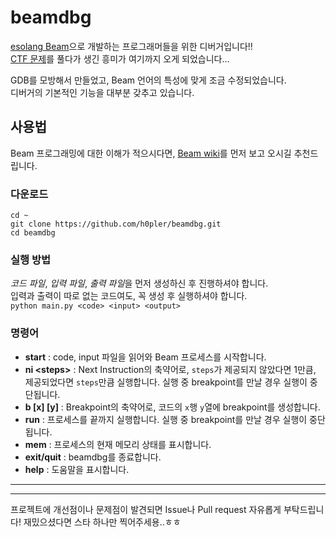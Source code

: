 # beamdbg
[esolang Beam](https://esolangs.org/wiki/Beam)으로 개발하는 프로그래머들을 위한 디버거입니다!!  
[CTF 문제](https://dreamhack.io/wargame/challenges/940)를 풀다가 생긴 흥미가 여기까지 오게 되었습니다...  

GDB를 모방해서 만들었고, Beam 언어의 특성에 맞게 조금 수정되었습니다.  
디버거의 기본적인 기능을 대부분 갖추고 있습니다.  

## 사용법
Beam 프로그래밍에 대한 이해가 적으시다면, 
[Beam wiki](https://esolangs.org/wiki/Beam)를 먼저 보고 오시길 추천드립니다.  

### 다운로드
```shell
cd ~
git clone https://github.com/h0pler/beamdbg.git
cd beamdbg
```  

### 실행 방법
*코드 파일*, *입력 파일*, *출력 파일*을 먼저 생성하신 후 진행하셔야 합니다.  
입력과 출력이 따로 없는 코드여도, 꼭 생성 후 실행하셔야 합니다.  
`python main.py <code> <input> <output>`  
### 명령어
- **start** : code, input 파일을 읽어와 Beam 프로세스를 시작합니다.
- **ni \<steps\>** : Next Instruction의 축약어로, `steps`가 제공되지 않았다면 1만큼, 제공되었다면 `steps`만큼 실행합니다. 실행 중 breakpoint를 만날 경우 실행이 중단됩니다.
- **b \[x\] \[y\]** : Breakpoint의 축약어로, 코드의 `x`행 `y`열에 breakpoint를 생성합니다.
- **run** : 프로세스를 끝까지 실행합니다. 실행 중 breakpoint를 만날 경우 실행이 중단됩니다.
- **mem** : 프로세스의 현재 메모리 상태를 표시합니다.
- **exit/quit** : beamdbg를 종료합니다.
- **help** : 도움말을 표시합니다.  


---
---

프로젝트에 개선점이나 문제점이 발견되면 Issue나 Pull request 자유롭게 부탁드립니다!
재밌으셨다면 스타 하나만 찍어주세용..ㅎㅎ  
